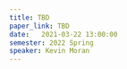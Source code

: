 ```yaml
---
title: TBD
paper_link: TBD
date:   2021-03-22 13:00:00
semester: 2022 Spring
speaker: Kevin Moran
---
```


